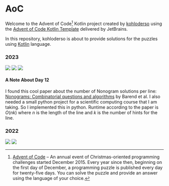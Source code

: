 # AoC

Welcome to the Advent of Code[^aoc] Kotlin project created by [kohloderso][github] using the [Advent of Code Kotlin Template][template] delivered by JetBrains.

In this repository, kohloderso is about to provide solutions for the puzzles using [Kotlin][kotlin] language.

### 2023
![](https://img.shields.io/badge/stars%20⭐-39-yellow)
![](https://img.shields.io/badge/day%20📅-26-lightblue)
![](https://img.shields.io/badge/completed-18-darkblue)

#### A Note About Day 12
I found this cool paper about the number of Nonogram solutions per line: 
[Nonograms: Combinatorial questions and algorithms][paper] by Barend et al.
I also needed a small python project for a scientific computing course 
that I am taking. So I implemented this in python. Runtime according to the paper 
is $O(nk)$ where $n$ is the length of the line and $k$ is the number of hints 
for the line.

### 2022
![](https://img.shields.io/badge/⭐%20stars%20⭐-50-yellow)
![](https://img.shields.io/badge/days%20completed-25-darkblue)


[^aoc]:
    [Advent of Code][aoc] – An annual event of Christmas-oriented programming challenges started December 2015.
    Every year since then, beginning on the first day of December, a programming puzzle is published every day for twenty-five days.
    You can solve the puzzle and provide an answer using the language of your choice.

[aoc]: https://adventofcode.com
[docs]: https://kotlinlang.org/docs/home.html
[github]: https://github.com/kohloderso
[issues]: https://github.com/kotlin-hands-on/advent-of-code-kotlin-template/issues
[kotlin]: https://kotlinlang.org
[slack]: https://surveys.jetbrains.com/s3/kotlin-slack-sign-up
[template]: https://github.com/kotlin-hands-on/advent-of-code-kotlin-template
[paper]: https://doi.org/10.1016/j.dam.2014.01.004
